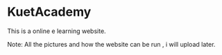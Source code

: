 # KuetAcademy
This is a online e learning website.

Note: All the pictures and how the website can be run , i will upload later.

